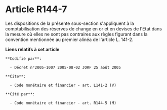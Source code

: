 # Article R144-7

Les dispositions de la présente sous-section s'appliquent à la comptabilisation des réserves de change en or et en devises de
l'Etat dans la mesure où elles ne sont pas contraires aux règles figurant dans la convention mentionnée au premier alinéa de
l'article L. 141-2.

**Liens relatifs à cet article**

	**Codifié par**:

	  - Décret n°2005-1007 2005-08-02 JORF 25 août 2005

	**Cite**:

	  - Code monétaire et financier - art. L141-2 (V)

	**Cité par**:

	  - Code monétaire et financier - art. R144-5 (M)
